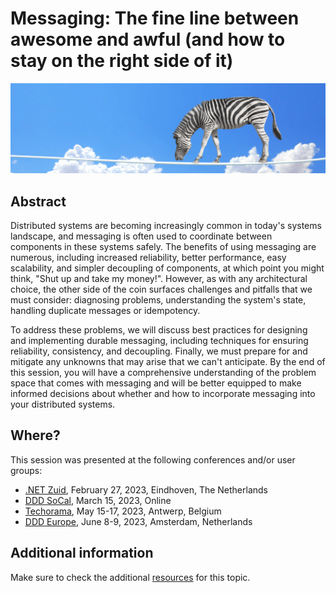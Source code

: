 # Messaging: The fine line between awesome and awful (and how to stay on the right side of it)

![fine line](messaging-fine-line-banner.jpg)

## Abstract

Distributed systems are becoming increasingly common in today's systems landscape, and messaging is often used to coordinate between components in these systems safely. The benefits of using messaging are numerous, including increased reliability, better performance, easy scalability, and simpler decoupling of components, at which point you might think, "Shut up and take my money!". However, as with any architectural choice, the other side of the coin surfaces challenges and pitfalls that we must consider: diagnosing problems, understanding the system's state, handling duplicate messages or idempotency.

To address these problems, we will discuss best practices for designing and implementing durable messaging, including techniques for ensuring reliability, consistency, and decoupling. Finally, we must prepare for and mitigate any unknowns that may arise that we can't anticipate. By the end of this session, you will have a comprehensive understanding of the problem space that comes with messaging and will be better equipped to make informed decisions about whether and how to incorporate messaging into your distributed systems.

## Where?

This session was presented at the following conferences and/or user groups:

- [.NET Zuid](https://www.dotnetzuid.nl/Meeting/60/messaging-the-fine-line-between-awesome-and-awful-and-how-to-stay-on-the-right-side-of-it), February 27, 2023, Eindhoven, The Netherlands
- [DDD SoCal](https://www.meetup.com/ddd-socal/events/291671819/), March 15, 2023, Online
- [Techorama](https://techorama.be/agenda/session/messaging-the-fine-line-between-awesome-and-awful-and-how-to-stay-on-the-right-side-of-it/), May 15-17, 2023, Antwerp, Belgium
- [DDD Europe](https://2023.dddeurope.com/program/messaging-the-fine-line-between-awesome-and-awful-and-how-to-stay-on-the-right-side-of-it/), June 8-9, 2023, Amsterdam, Netherlands

## Additional information

Make sure to check the additional [resources](resources) for this topic.
